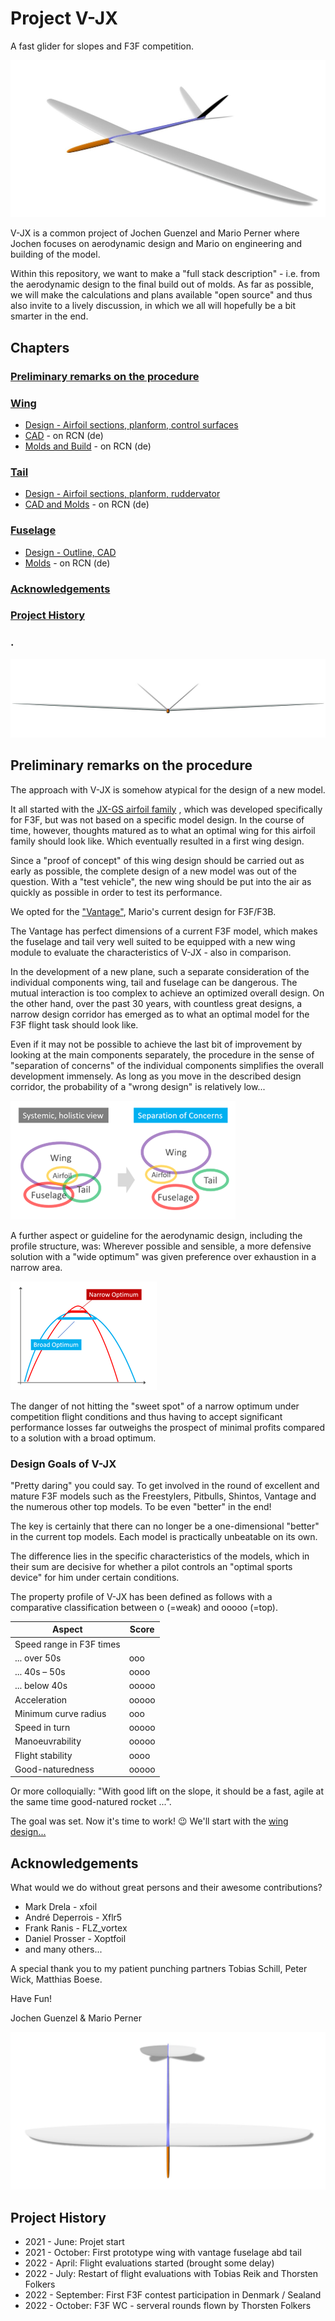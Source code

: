 # Project V-JX
A fast glider for slopes and F3F competition. 

![V-JX](images/V-JX_perspective_view.jpg "V-JX perspective view")

V-JX is a common project of Jochen Guenzel and Mario Perner where Jochen focuses on aerodynamic design and Mario on engineering and building of the model. 

Within this repository, we want to make a "full stack description" - i.e. from the aerodynamic design to the final build out of molds. As far as possible, we will make the calculations and plans available "open source" and thus also invite to a lively discussion, in which we all will hopefully be a bit smarter in the end.


## Chapters

### [Preliminary remarks on the procedure](#preliminary-remarks-on-the-procedure)

### [Wing](wing/design/wing_design_1.md)
* [Design - Airfoil sections, planform, control surfaces](wing/design/wing_design_1.md) 
* [CAD](https://www.rc-network.de/threads/projekt-v-jx.11886149/post-12199653) - on RCN (de)
* [Molds and Build](https://www.rc-network.de/threads/projekt-v-jx.11886149/post-12201770) - on RCN (de)

###	[Tail](tail/tail_design.md)
* [Design - Airfoil sections, planform, ruddervator](tail/tail_design.md) 
* [CAD and Molds](https://www.rc-network.de/threads/projekt-v-jx.11886149/post-12285083) - on RCN (de)

### [Fuselage](fuselage/fuselage_design.md) 
* [Design - Outline, CAD](fuselage/fuselage_design.md) 
* [Molds](https://www.rc-network.de/threads/projekt-v-jx.11886149/post-12289032) - on RCN (de)

### [Acknowledgements](#acknowledgements)
### [Project History](#project-history)

### .

![V-JX](images/V-JX_front_view.jpg "V-JX perspective view")
## Preliminary remarks on the procedure

The approach with V-JX is somehow atypical for the design of a new model. 

It all started with the [JX-GS airfoil family](https://github.com/jxjo/Airfoils/tree/main/JX-GS)   , which was developed specifically for F3F, but was not based on a specific model design.  In the course of time, however, thoughts matured as to what an optimal wing for this airfoil family should look like.  Which eventually resulted in a first wing design. 

Since a "proof of concept" of this wing design should be carried out as early as possible, the complete design of a new model was out of the question.   With a "test vehicle", the new wing should be put into the air as quickly as possible in order to test its performance. 

We opted for the ["Vantage"](https://ccm.in.ua/en/catalog/r-c-models/vantage/), Mario's current design for F3F/F3B.

The Vantage has perfect dimensions of a current F3F model, which makes the fuselage and tail very well suited to be equipped with a new wing module to evaluate the characteristics of V-JX - also in comparison. 

In the development of a new plane, such a separate consideration of the individual components wing, tail and fuselage can be dangerous. The mutual interaction is too complex to achieve an optimized overall design. On the other hand, over the past 30 years, with countless great designs, a narrow design corridor has emerged as to what an optimal model for the F3F flight task should look like. 

Even if it may not be possible to achieve the last bit of improvement by looking at the main components separately, the procedure in the sense of "separation of concerns" of the individual components simplifies the overall development immensely.  As long as you move in the described design corridor, the probability of a "wrong design" is relatively low...

![Separation of concerns](images/Separation_of_concerns.png "Separation of concerns")

A further aspect or guideline for the aerodynamic design, including the profile structure, was: Wherever possible and sensible, a more defensive solution with a "wide optimum" was given preference over exhaustion in a narrow area. 

![Broad optmimum](images/Broad_optimum.png "Broad optmimum")

The danger of not hitting the "sweet spot" of a narrow optimum under competition flight conditions and thus having to accept significant performance losses far outweighs the prospect of minimal profits compared to a solution with a broad optimum.   

### Design Goals of V-JX

"Pretty daring" you could say. To get involved in the round of excellent and mature F3F models such as the Freestylers, Pitbulls, Shintos, Vantage and the numerous other top models. To be even "better" in the end!

The key is certainly that there can no longer be a one-dimensional "better" in the current top models. Each model is practically unbeatable on its own. 

The difference lies in the specific characteristics of the models, which in their sum are decisive for whether a pilot controls an "optimal sports device" for him under certain conditions.

The property profile  of V-JX has been defined as follows with a comparative classification between o (=weak) and ooooo (=top).

|  Aspect                     | Score   |
|-----------------------------|---------|
| Speed range in F3F times    |         |
| ... over 50s			      |ooo     | 
| ... 40s – 50s			      |oooo    |
| ... below 40s			      |ooooo   |
| Acceleration				  |ooooo   |
| Minimum curve radius		  |ooo     |
| Speed in turn				  |ooooo   |
| Manoeuvrability 			  |ooooo   |
| Flight stability			  |oooo    |
| Good-naturedness 			  |ooooo   |

Or more colloquially: "With good lift on the slope, it should be a fast, agile at the same time good-natured rocket ...".

The goal was set.  Now it's time to work!  😉
We'll start with the [wing design...](wing/design/wing_design_1.md) 


## Acknowledgements 

What would we do without great persons and their awesome contributions?
-	Mark Drela - xfoil
-	André Deperrois - Xflr5
-	Frank Ranis - FLZ_vortex 
-	Daniel Prosser -  Xoptfoil
-	and many others... 

A special thank you to my patient punching partners Tobias Schill, Peter Wick, Matthias Boese.

Have Fun!

Jochen Guenzel & Mario Perner 

![V-JX](images/V-JX_top_view.jpg "V-JX perspective view")

## Project History 
- 2021 - June: Projet start 
- 2021 - October: First prototype wing with vantage fuselage abd tail 
- 2022 - April: Flight evaluations started (brought some delay) 
- 2022 - July: Restart of flight evaluations with Tobias Reik and Thorsten Folkers
- 2022 - September: First F3F contest participation in Denmark / Sealand
- 2022 - October: F3F WC - serveral rounds flown by Thorsten Folkers
